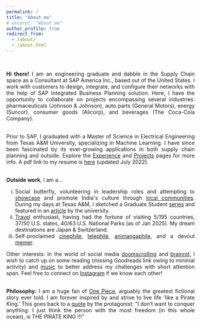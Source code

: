 ```yaml
---
permalink: /
title: "About me"
# excerpt: "About me"
author_profile: true
redirect_from: 
  - /about/
  - /about.html
---
```


<br>
<div style="text-align: justify">

<b>Hi there!</b> I am an engineering graduate and dabble in the Supply Chain space as a Consultant at SAP America Inc., based out of the United States. I work with customers to design, integrate, and configure their networks with the help of SAP Integrated Business Planning solution. Here, I have the opportunity to collaborate on projects encompassing several industries: pharmaceuticals (Johnson & Johnson), auto parts (General Motors), energy (Suncor), consumer goods (Alicorp), and beverages (The Coca-Cola Company). <br><br>
<!-- Suncor (integration), Alicorp (demand), J&J (inventory), GM (time-series based supply planning), and The Coca-Cola Company (order-based supply planning) -->

Prior to SAP, I graduated with a Master of Science in Electrical Engineering from Texas A&M University, specializing in Machine Learning. I have since been fascinated by its ever-growing applications in both supply chain planning and outside. Explore the <a href="http://prabhasak.github.io/experience">Experience</a> and <a href="http://prabhasak.github.io/projects">Projects</a> pages for more info. A pdf link to my resume is <a href="https://prabhasak.github.io/files/Resume_Prabhasa_Kalkur.pdf">here</a> (updated July 2022). <br><br>

<b>Outside work</b>, I am a...

<ol type="i">

  <li>Social butterfly, volunteering in leadership roles and attempting to <a href="https://youtu.be/lRkZ7uVHyQA?si=UKyk_0JgWwkEjj5y">showcase</a> and promote India's culture through <a href="https://www.nkkphila.org/comi">local communities</a>. During my days at Texas A&M, I sketched a Graduate Student <a href="https://www.instagram.com/explore/tags/talesattamu/">series</a> and featured in an <a href="https://engineering.tamu.edu/news/2019/05/balancing-engineering-and-creativity.html">article</a> by the university.</li>

  <li><a href="https://goo.gl/maps/FruobYpsu3Gxoshk8">Travel</a> enthusiast, having had the fortune of visiting 5/195 countries, 37/50 U.S. states, 40/63 U.S. National Parks (as of Jan 2025). My dream destinations are Japan & Switzerland.</li>

  <li>Self-proclaimed <a href="https://letterboxd.com/prabhasa/">cinephile</a>, <a href="https://app.tvtime.com/user/57933524?referrer_id=57933524">telephile</a>, <a href="https://myanimelist.net/profile/prabhasa">animangaphile</a>, and a devout <a href="https://www.facebook.com/Scratchpad.IGSA/photos/a.534487949954447/2212542242149001/">memer</a>.</li>

</ol>

Other interests: In the world of social media <a href="https://www.webmd.com/balance/what-is-doomscrolling">doomscrolling</a> and <a href="https://corp.oup.com/news/brain-rot-named-oxford-word-of-the-year-2024/">brainrot</a>, I wish to catch up on some reading (missing Goodreads link owing to minimal activity) and <a href="https://open.spotify.com/user/315huxqcj3bimm6b7xmhgz5ubunq?si=3fdf90eb18b74400">music</a> to better address my challenges with short attention span. Feel free to connect on <a href="https://www.instagram.com/insta.pk/">Instagram</a> if we know each other! <br><br>

<b>Philosophy:</b> I am a huge fan of <a href="https://en.wikipedia.org/wiki/One_Piece">One Piece</a>, arguably the greatest fictional story ever told. I am forever inspired by and strive to live life 'like a Pirate King.' This goes back to a <a href="https://youtu.be/UyhrIZsclb0?si=KeizIpwRCiUN_LOF&t=54">quote</a> by the protagonist: "I don’t want to conquer anything. I just think the person with the most freedom (in this whole ocean), is THE PIRATE KING !!!" <br><br>

</div>

<!-- Tech Skills: Supply Chain Planning, Data Science, Optimization, Data Structures and Algorithms, Machine Learning, Deep Learning, Reinforcement Learning. -->
<!-- Other Skills: Perhaps one day I will gather enough willpower to expand this page with more insights into my pursuits (my procrastinator side: <a href="https://knowyourmeme.com/memes/we-dont-do-that-here">"We don't do that here"</a>).  -->
<!-- devout <a href="https://www.facebook.com/Scratchpad.IGSA/photos/a.534487949954447/2212542242149001/">memer</a> -->
<!-- even more so with the advent of the GenAI hype (<a href="https://www.youtube.com/playlist?list=PLujxSBD-JXgnqDD1n-V30pKtp6Q886x7e">"What a time to be alive!"</a>) -->
<!-- , primarily for demand, inventory, and supply planning -->